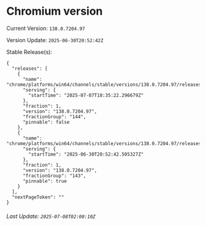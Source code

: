 # Chromium version

Current Version: `138.0.7204.97`

Version Update: `2025-06-30T20:52:42Z`

Stable Release(s):
```
{
  "releases": [
    {
      "name": "chrome/platforms/win64/channels/stable/versions/138.0.7204.97/releases/1751913322",
      "serving": {
        "startTime": "2025-07-07T18:35:22.296679Z"
      },
      "fraction": 1,
      "version": "138.0.7204.97",
      "fractionGroup": "144",
      "pinnable": false
    },
    {
      "name": "chrome/platforms/win64/channels/stable/versions/138.0.7204.97/releases/1751316762",
      "serving": {
        "startTime": "2025-06-30T20:52:42.505327Z"
      },
      "fraction": 1,
      "version": "138.0.7204.97",
      "fractionGroup": "143",
      "pinnable": true
    }
  ],
  "nextPageToken": ""
}
```

###### Last Update: `2025-07-08T02:00:10Z`
        